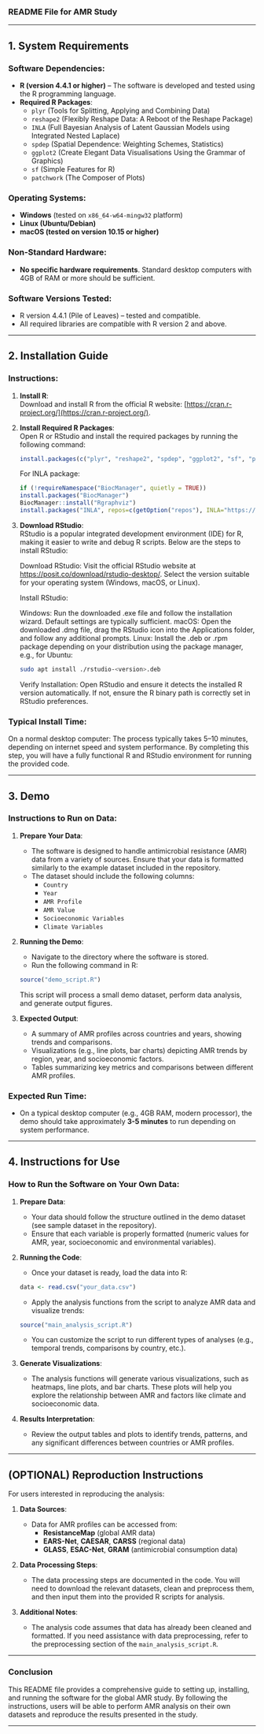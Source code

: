 ### **README File for AMR Study**

---

## **1. System Requirements**

### **Software Dependencies:**
- **R (version 4.4.1 or higher)** – The software is developed and tested using the R programming language.
- **Required R Packages**:
  - `plyr` (Tools for Splitting, Applying and Combining Data)
  - `reshape2` (Flexibly Reshape Data: A Reboot of the Reshape Package)
  - `INLA` (Full Bayesian Analysis of Latent Gaussian Models using Integrated Nested Laplace)
  - `spdep` (Spatial Dependence: Weighting Schemes, Statistics)
  - `ggplot2` (Create Elegant Data Visualisations Using the Grammar of Graphics)
  - `sf` (Simple Features for R)
  - `patchwork` (The Composer of Plots)

### **Operating Systems:**
- **Windows** (tested on `x86_64-w64-mingw32` platform)
- **Linux (Ubuntu/Debian)**
- **macOS (tested on version 10.15 or higher)**

### **Non-Standard Hardware:**
- **No specific hardware requirements**. Standard desktop computers with 4GB of RAM or more should be sufficient.

### **Software Versions Tested:**
- R version 4.4.1 (Pile of Leaves) – tested and compatible.
- All required libraries are compatible with R version 2 and above.

---

## **2. Installation Guide**

### **Instructions:**

1. **Install R**:  
   Download and install R from the official R website: [https://cran.r-project.org/](https://cran.r-project.org/).
   
2. **Install Required R Packages**:  
   Open R or RStudio and install the required packages by running the following command:
   ```r
   install.packages(c("plyr", "reshape2", "spdep", "ggplot2", "sf", "pactchwork"))
   ```
   For INLA package:
   ```r
   if (!requireNamespace("BiocManager", quietly = TRUE))
   install.packages("BiocManager")
   BiocManager::install("Rgraphviz")
   install.packages("INLA", repos=c(getOption("repos"), INLA="https://inla.r-inla-download.org/R/stable"), dep=TRUE)
   ```

3. **Download RStudio**:  
   RStudio is a popular integrated development environment (IDE) for R, making it easier to write and debug R scripts. Below are the steps to install RStudio:
  
   Download RStudio:
   Visit the official RStudio website at https://posit.co/download/rstudio-desktop/. Select the version suitable for your operating system (Windows, macOS, or Linux).
  
   Install RStudio:
  
   Windows: Run the downloaded .exe file and follow the installation wizard. Default settings are typically sufficient.
   macOS: Open the downloaded .dmg file, drag the RStudio icon into the Applications folder, and follow any additional prompts.
   Linux: Install the .deb or .rpm package depending on your distribution using the package manager, e.g., for Ubuntu:
   ```bash
   sudo apt install ./rstudio-<version>.deb
   ```
   Verify Installation:
   Open RStudio and ensure it detects the installed R version automatically. If not, ensure the R binary path is correctly set in RStudio preferences.

### **Typical Install Time**:
On a normal desktop computer: The process typically takes 5–10 minutes, depending on internet speed and system performance.
By completing this step, you will have a fully functional R and RStudio environment for running the provided code.

---

## **3. Demo**

### **Instructions to Run on Data**:

1. **Prepare Your Data**:
   - The software is designed to handle antimicrobial resistance (AMR) data from a variety of sources. Ensure that your data is formatted similarly to the example dataset included in the repository.
   - The dataset should include the following columns:
     - `Country`
     - `Year`
     - `AMR Profile`
     - `AMR Value`
     - `Socioeconomic Variables`
     - `Climate Variables`

2. **Running the Demo**:
   - Navigate to the directory where the software is stored.
   - Run the following command in R:
   ```r
   source("demo_script.R")
   ```
   This script will process a small demo dataset, perform data analysis, and generate output figures.

3. **Expected Output**:
   - A summary of AMR profiles across countries and years, showing trends and comparisons.
   - Visualizations (e.g., line plots, bar charts) depicting AMR trends by region, year, and socioeconomic factors.
   - Tables summarizing key metrics and comparisons between different AMR profiles.

### **Expected Run Time**:
- On a typical desktop computer (e.g., 4GB RAM, modern processor), the demo should take approximately **3-5 minutes** to run depending on system performance.

---

## **4. Instructions for Use**

### **How to Run the Software on Your Own Data**:

1. **Prepare Data**:
   - Your data should follow the structure outlined in the demo dataset (see sample dataset in the repository).
   - Ensure that each variable is properly formatted (numeric values for AMR, year, socioeconomic and environmental variables).

2. **Running the Code**:
   - Once your dataset is ready, load the data into R:
   ```r
   data <- read.csv("your_data.csv")
   ```
   - Apply the analysis functions from the script to analyze AMR data and visualize trends:
   ```r
   source("main_analysis_script.R")
   ```
   - You can customize the script to run different types of analyses (e.g., temporal trends, comparisons by country, etc.).

3. **Generate Visualizations**:
   - The analysis functions will generate various visualizations, such as heatmaps, line plots, and bar charts. These plots will help you explore the relationship between AMR and factors like climate and socioeconomic data.

4. **Results Interpretation**:
   - Review the output tables and plots to identify trends, patterns, and any significant differences between countries or AMR profiles.

---

## **(OPTIONAL) Reproduction Instructions**

For users interested in reproducing the analysis:

1. **Data Sources**:
   - Data for AMR profiles can be accessed from:
     - **ResistanceMap** (global AMR data)
     - **EARS-Net**, **CAESAR**, **CARSS** (regional data)
     - **GLASS**, **ESAC-Net**, **GRAM** (antimicrobial consumption data)

2. **Data Processing Steps**:
   - The data processing steps are documented in the code. You will need to download the relevant datasets, clean and preprocess them, and then input them into the provided R scripts for analysis.

3. **Additional Notes**:
   - The analysis code assumes that data has already been cleaned and formatted. If you need assistance with data preprocessing, refer to the preprocessing section of the `main_analysis_script.R`.

---

### **Conclusion**

This README file provides a comprehensive guide to setting up, installing, and running the software for the global AMR study. By following the instructions, users will be able to perform AMR analysis on their own datasets and reproduce the results presented in the study.

---
